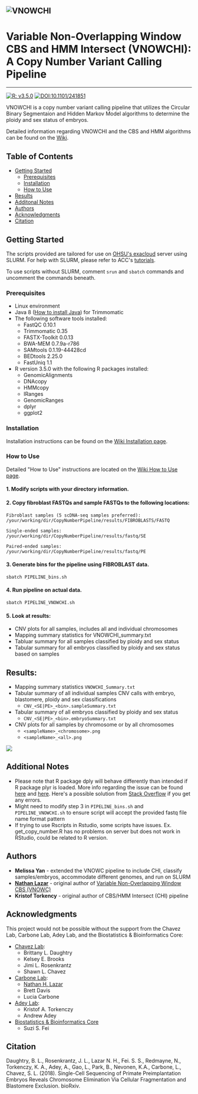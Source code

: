 ![VNOWCHI](https://github.com/melissayan/vnowchi/blob/master/img/vnowchi.png)
-----------------------------------------------------------------------------------------
# Variable Non-Overlapping Window CBS and HMM Intersect (VNOWCHI): A Copy Number Variant Calling Pipeline
-----------------------------------------------------------------------------------------
[![R: v3.5.0](https://img.shields.io/badge/R-v3.5.0-198ce7.svg)](https://cran.rstudio.com/)  [![DOI:10.1101/241851 ](https://img.shields.io/badge/DOI-10.110/241851-70db70.svg)](https://doi.org/10.1101/241851)

VNOWCHI is a copy number variant calling pipeline that utilizes the Circular Binary Segmentaion and Hidden Markov Model algorithms to determine the ploidy and sex status of embryos.  

Detailed information regarding VNOWCHI and the CBS and HMM algorithms can be found on the [Wiki](https://github.com/melissayan/vnowchi/wiki/Algorithm-Information).

## Table of Contents
* [Getting Started](#getting-started)
	* [Prerequisites](#prerequisites)
	* [Installation](#installation)
	* [How to Use](#how-to-use)
* [Results](#results)
* [Additonal Notes](#additional-notes)
* [Authors](#authors)
* [Acknowledgments](#acknowledgements)
* [Citation](#citation)


## Getting Started
The scripts provided are tailored for use on [OHSU's exacloud](https://www.ohsu.edu/xd/research/research-cores/advanced-computing-center/exacloud.cfm) server using SLURM.  For help with SLURM, please refer to ACC's [tutorials](https://accdoc.ohsu.edu/exacloud/guide/getting-started/).

To use scripts without SLURM, comment `srun` and `sbatch` commands and uncomment the commands beneath.  

### Prerequisites
* Linux environment
* Java 8 ([How to install Java](https://github.com/in28minutes/getting-started-in-5-steps)) for Trimmomatic
* The following software tools installed:
    * FastQC 0.10.1 
    * Trimmomatic 0.35
    * FASTX-Toolkit 0.0.13
    * BWA-MEM 0.7.9a-r786
    * SAMtools 0.1.19-44428cd
    * BEDtools 2.25.0
    * FastUniq 1.1
* R version 3.5.0 with the following R packages installed:
    * GenomicAlignments
    * DNAcopy
    * HMMcopy
    * IRanges
    * GenomicRanges
    * dplyr
    * ggplot2

### Installation
Installation instructions can be found on the [Wiki Installation page](https://github.com/melissayan/vnowchi/wiki/Installation).

### How to Use
Detailed "How to Use" instructions are located on the [Wiki How to Use page](https://github.com/melissayan/vnowchi/wiki/How-to-Use).
#### 1. Modify scripts with your directory information.
#### 2. Copy fibroblast FASTQs and sample FASTQs to the following locations:
```
Fibroblast samples (5 scDNA-seq samples preferred):
/your/working/dir/CopyNumberPipeline/results/FIBROBLASTS/FASTQ

Single-ended samples:
/your/working/dir/CopyNumberPipeline/results/fastq/SE

Paired-ended samples:
/your/working/dir/CopyNumberPipeline/results/fastq/PE
```
#### 3. Generate bins for the pipeline using FIBROBLAST data.
```
sbatch PIPELINE_bins.sh
```
#### 4. Run pipeline on actual data.
```
sbatch PIPELINE_VNOWCHI.sh
```
#### 5. Look at results:
* CNV plots for all samples, includes all and individual chromosomes
* Mapping summary statistics for VNOWCHI_summary.txt
* Tabluar summary for all samples classified by ploidy and sex status
* Tabular summary for all embryos classified by ploidy and sex status based on samples

## Results:
* Mapping summary statistics `VNOWCHI_Summary.txt`
* Tabular summary of all individual samples CNV calls with embryo, blastomere, ploidy and sex classifications
	* `CNV_<SE|PE>_<bin>.sampleSummary.txt`
* Tabular summary of all embryos classified by ploidy and sex status
	* `CNV_<SE|PE>_<bin>.embryoSummary.txt`
* CNV plots for all samples by chromosome or by all chromosomes 
	* `<sampleName>_<chromosome>.png`
	* `<sampleName>_<all>.png`
	
<kbd><img src="https://github.com/melissayan/vnowchi/blob/master/img/samplePlot.png"></kbd>

## Additional Notes 
* Please note that R package dply will behave differently than intended if R package plyr is loaded. More info regarding the issue can be found [here](https://github.com/tidyverse/dplyr/issues/29) and [here](https://github.com/tidyverse/dplyr/issues/347).  Here's a possible solution from [Stack Overflow](https://stackoverflow.com/questions/22801153/dplyr-error-in-n-function-should-not-be-called-directly) if you get any errors. 
* Might need to modify step 3 in `PIPELINE_bins.sh` and `PIPELINE_VNOWCHI.sh` to ensure script will accept the provided fastq file name format pattern
* If trying to use Rscripts in Rstudio, some scripts have issues.  Ex. get_copy_number.R has no problems on server but does not work in RStudio, could be related to R version. 

## Authors
* **Melissa Yan** - extended the VNOWC pipeline to include CHI, classify samples/embryos, accommodate different genomes, and run on SLURM
* [**Nathan Lazar**](https://github.com/nathanlazar) - original author of [Variable Non-Overlapping Window CBS (VNOWC)](https://github.com/nathanlazar/Oocyte_CN)
* **Kristof Torkency** - original author of CBS/HMM Intersect (CHI) pipeline

## Acknowledgments
This project would not be possible without the support from the Chavez Lab, Carbone Lab, Adey Lab, and the Biostatistics & Bioinformatics Core:
* [Chavez Lab](https://www.ohsu.edu/people/shawnchavez/afe058a49a4aac1f07559cb5b32c424a):
	* Brittany L. Daughtry
	* Kelsey E. Brooks
	* Jimi L. Rosenkrantz
	* Shawn L. Chavez
* [Carbone Lab](http://carbonelab.com/): 
	* [Nathan H. Lazar](https://github.com/nathanlazar)
	* Brett Davis
	* Lucia Carbone
* [Adey Lab](https://adeylab.org/andrew-adey/):
	* Kristof A. Torkenczy
	* Andrew Adey
* [Biostatistics & Bioinformatics Core](http://www.ohsu.edu/bbc)
	* Suzi S. Fei

## Citation
Daughtry, B. L., Rosenkrantz, J. L., Lazar N. H., Fei. S. S., Redmayne, N., Torkenczy, K. A., Adey, A., Gao, L., Park, B., Nevonen, K.A., Carbone, L., Chavez, S. L. (2018). Single-Cell Sequencing of Primate Preimplantation Embryos Reveals Chromosome Elimination Via Cellular Fragmentation and Blastomere Exclusion. bioRxiv.
